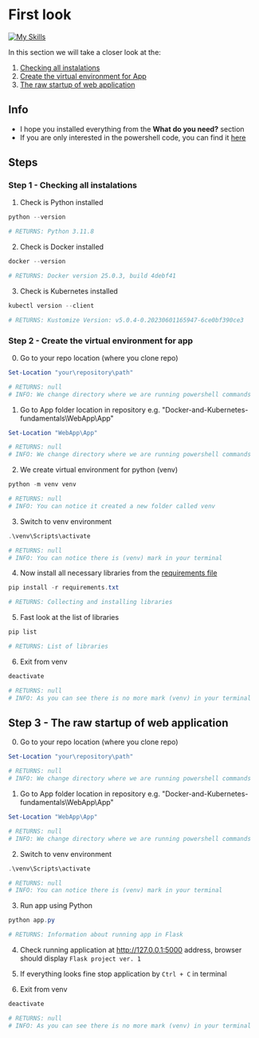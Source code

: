 
<!-- TODO: Add icons of used languages -->
<!-- TODO: Add link to app file -->
<!-- TODO: Add short comments to app -->

# First look
[![My Skills](https://skillicons.dev/icons?i=python,flask,powershell,vscode)](https://skillicons.dev)

In this section we will take a closer look at the:
1. [Checking all instalations](#step-1---checking-all-instalations)
2. [Create the virtual environment for App](#step-2---create-the-virtual-environment-for-app)
3. [The raw startup of web application](#step-3---the-raw-startup-of-web-application)

## Info
* I hope you installed everything from the **What do you need?** section
* If you are only interested in the powershell code, you can find it [here](FirstLook.ps1)

## Steps

### Step 1 - Checking all instalations

1. Check is Python installed 

```powershell
python --version

# RETURNS: Python 3.11.8
```

2. Check is Docker installed

```powershell
docker --version

# RETURNS: Docker version 25.0.3, build 4debf41
```

3. Check is Kubernetes installed

```powershell
kubectl version --client

# RETURNS: Kustomize Version: v5.0.4-0.20230601165947-6ce0bf390ce3
```

### Step 2 - Create the virtual environment for app

0. Go to your repo location (where you clone repo)

```powershell
Set-Location "your\repository\path"

# RETURNS: null
# INFO: We change directory where we are running powershell commands
```

1. Go to App folder location in repository e.g. "Docker-and-Kubernetes-fundamentals\WebApp\App"

```powershell
Set-Location "WebApp\App"

# RETURNS: null
# INFO: We change directory where we are running powershell commands
```

2. We create virtual environment for python (venv)

```powershell
python -m venv venv

# RETURNS: null
# INFO: You can notice it created a new folder called venv
```

3. Switch to venv environment

```powershell
.\venv\Scripts\activate

# RETURNS: null
# INFO: You can notice there is (venv) mark in your terminal
```

4. Now install all necessary libraries from the [requirements file](App/requirements.txt)

```powershell
pip install -r requirements.txt

# RETURNS: Collecting and installing libraries
```

5. Fast look at the list of libraries

```powershell
pip list

# RETURNS: List of libraries
```

6. Exit from venv

```powershell
deactivate

# RETURNS: null
# INFO: As you can see there is no more mark (venv) in your terminal

```

## Step 3 - The raw startup of web application

0. Go to your repo location (where you clone repo)

```powershell
Set-Location "your\repository\path"

# RETURNS: null
# INFO: We change directory where we are running powershell commands
```

1. Go to App folder location in repository e.g. "Docker-and-Kubernetes-fundamentals\WebApp\App"

```powershell
Set-Location "WebApp\App"

# RETURNS: null
# INFO: We change directory where we are running powershell commands
```

2. Switch to venv environment

```powershell
.\venv\Scripts\activate

# RETURNS: null
# INFO: You can notice there is (venv) mark in your terminal
```

3. Run app using Python

```powershell
python app.py

# RETURNS: Information about running app in Flask
```

4. Check running application at http://127.0.0.1:5000 address, browser should display ```Flask project ver. 1```

5. If everything looks fine stop application by ```Ctrl + C``` in terminal

6. Exit from venv

```powershell
deactivate

# RETURNS: null
# INFO: As you can see there is no more mark (venv) in your terminal

```